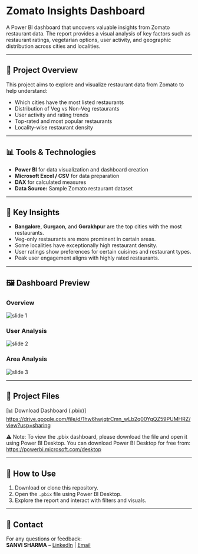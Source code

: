 # Zomato Insights Dashboard

A Power BI dashboard that uncovers valuable insights from Zomato restaurant data. The report provides a visual analysis of key factors such as restaurant ratings, vegetarian options, user activity, and geographic distribution across cities and localities.

---

## 📌 Project Overview

This project aims to explore and visualize restaurant data from Zomato to help understand:

- Which cities have the most listed restaurants
- Distribution of Veg vs Non-Veg restaurants
- User activity and rating trends
- Top-rated and most popular restaurants
- Locality-wise restaurant density

---

## 📊 Tools & Technologies

- **Power BI** for data visualization and dashboard creation  
- **Microsoft Excel / CSV** for data preparation  
- **DAX** for calculated measures  
- **Data Source:** Sample Zomato restaurant dataset

---

## 🧠 Key Insights

- **Bangalore**, **Gurgaon**, and **Gorakhpur** are the top cities with the most restaurants.
- Veg-only restaurants are more prominent in certain areas.
- Some localities have exceptionally high restaurant density.
- User ratings show preferences for certain cuisines and restaurant types.
- Peak user engagement aligns with highly rated restaurants.

---

## 🖼️ Dashboard Preview

### Overview
![slide 1](https://github.com/user-attachments/assets/5182bb56-ba12-47d0-88d5-fef22fd87fa5)


### User Analysis
![slide 2](https://github.com/user-attachments/assets/6c4f12da-9c80-4d6e-bcae-3c412939db99)


### Area Analysis
![slide 3](https://github.com/user-attachments/assets/2d5a1ed7-58e0-4e0a-b001-fb6d7e1db2a8)



---
## 📁 Project Files

 [📊 Download Dashboard (.pbix)] https://drive.google.com/file/d/1hw6hwjqtrCmn_wLb2q00YgQZ59PUMHRZ/view?usp=sharing

 ⚠️ Note:
To view the .pbix dashboard, please download the file and open it using Power BI Desktop.
You can download Power BI Desktop for free from:
https://powerbi.microsoft.com/desktop

 

---

## 🚀 How to Use

1. Download or clone this repository.
2. Open the `.pbix` file using Power BI Desktop.
3. Explore the report and interact with filters and visuals.

---

## 📧 Contact

For any questions or feedback:  
**SANVI SHARMA** – [LinkedIn](https://www.linkedin.com/in/sanvisharma29) | [Email](sanvisharma592@gmail.com)

